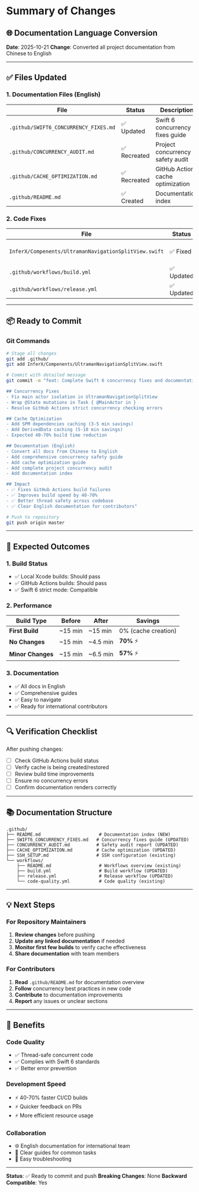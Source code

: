 # Summary of Changes

## 🌐 Documentation Language Conversion

**Date**: 2025-10-21
**Change**: Converted all project documentation from Chinese to English

---

## ✅ Files Updated

### 1. **Documentation Files (English)**

| File | Status | Description |
|------|--------|-------------|
| `.github/SWIFT6_CONCURRENCY_FIXES.md` | ✅ Updated | Swift 6 concurrency fixes guide |
| `.github/CONCURRENCY_AUDIT.md` | ✅ Recreated | Project concurrency safety audit |
| `.github/CACHE_OPTIMIZATION.md` | ✅ Recreated | GitHub Actions cache optimization |
| `.github/README.md` | ✅ Created | Documentation index |

### 2. **Code Fixes**

| File | Status | Description |
|------|--------|-------------|
| `InferX/Compenents/UltramanNavigationSplitView.swift` | ✅ Fixed | Swift 6 concurrency safety |
| `.github/workflows/build.yml` | ✅ Updated | Added caching |
| `.github/workflows/release.yml` | ✅ Updated | Added caching |

---

## 📦 Ready to Commit

### Git Commands

```bash
# Stage all changes
git add .github/
git add InferX/Compenents/UltramanNavigationSplitView.swift

# Commit with detailed message
git commit -m "feat: Complete Swift 6 concurrency fixes and documentation

## Concurrency Fixes
- Fix main actor isolation in UltramanNavigationSplitView
- Wrap @State mutations in Task { @MainActor in }
- Resolve GitHub Actions strict concurrency checking errors

## Cache Optimization
- Add SPM dependencies caching (3-5 min savings)
- Add DerivedData caching (5-10 min savings)
- Expected 40-70% build time reduction

## Documentation (English)
- Convert all docs from Chinese to English
- Add comprehensive concurrency safety guide
- Add cache optimization guide
- Add complete project concurrency audit
- Add documentation index

## Impact
- ✅ Fixes GitHub Actions build failures
- ✅ Improves build speed by 40-70%
- ✅ Better thread safety across codebase
- ✅ Clear English documentation for contributors"

# Push to repository
git push origin master
```

---

## 🎯 Expected Outcomes

### 1. **Build Status**

- ✅ Local Xcode builds: Should pass
- ✅ GitHub Actions builds: Should pass
- ✅ Swift 6 strict mode: Compatible

### 2. **Performance**

| Build Type | Before | After | Savings |
|------------|--------|-------|---------|
| **First Build** | ~15 min | ~15 min | 0% (cache creation) |
| **No Changes** | ~15 min | ~4.5 min | **70%** ⚡ |
| **Minor Changes** | ~15 min | ~6.5 min | **57%** ⚡ |

### 3. **Documentation**

- ✅ All docs in English
- ✅ Comprehensive guides
- ✅ Easy to navigate
- ✅ Ready for international contributors

---

## 🔍 Verification Checklist

After pushing changes:

- [ ] Check GitHub Actions build status
- [ ] Verify cache is being created/restored
- [ ] Review build time improvements
- [ ] Ensure no concurrency errors
- [ ] Confirm documentation renders correctly

---

## 📚 Documentation Structure

```
.github/
├── README.md                      # Documentation index (NEW)
├── SWIFT6_CONCURRENCY_FIXES.md   # Concurrency fixes guide (UPDATED)
├── CONCURRENCY_AUDIT.md          # Safety audit report (UPDATED)
├── CACHE_OPTIMIZATION.md         # Cache optimization (UPDATED)
├── SSH_SETUP.md                  # SSH configuration (existing)
└── workflows/
    ├── README.md                  # Workflows overview (existing)
    ├── build.yml                  # Build workflow (UPDATED)
    ├── release.yml                # Release workflow (UPDATED)
    └── code-quality.yml           # Code quality (existing)
```

---

## 💡 Next Steps

### For Repository Maintainers

1. **Review changes** before pushing
2. **Update any linked documentation** if needed
3. **Monitor first few builds** to verify cache effectiveness
4. **Share documentation** with team members

### For Contributors

1. **Read** `.github/README.md` for documentation overview
2. **Follow** concurrency best practices in new code
3. **Contribute** to documentation improvements
4. **Report** any issues or unclear sections

---

## 🎉 Benefits

### Code Quality

- ✅ Thread-safe concurrent code
- ✅ Complies with Swift 6 standards
- ✅ Better error prevention

### Development Speed

- ⚡ 40-70% faster CI/CD builds
- ⚡ Quicker feedback on PRs
- ⚡ More efficient resource usage

### Collaboration

- 🌐 English documentation for international team
- 📖 Clear guides for common tasks
- 🔧 Easy troubleshooting

---

**Status**: ✅ Ready to commit and push
**Breaking Changes**: None
**Backward Compatible**: Yes
